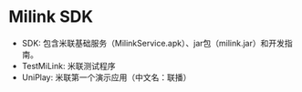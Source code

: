 # Milink SDK

* SDK: 包含米联基础服务（MilinkService.apk）、jar包（milink.jar）和开发指南。
* TestMiLink: 米联测试程序
* UniPlay: 米联第一个演示应用（中文名：联播）
